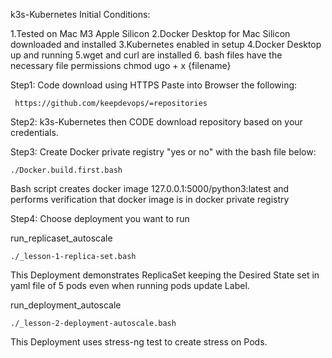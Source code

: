k3s-Kubernetes
Initial Conditions:

1.Tested on Mac M3 Apple Silicon
2.Docker Desktop for Mac Silicon downloaded and installed
3.Kubernetes enabled in setup
4.Docker Desktop up and running
5.wget and curl are installed
6. bash files have the necessary file permissions chmod ugo + x {filename}


Step1: Code download using HTTPS Paste into Browser the following:

	 https://github.com/keepdevops/=repositories

Step2: k3s-Kubernetes  then CODE download repository based on your credentials.
       


Step3: Create Docker private registry "yes or no" with the bash file below:

	./Docker.build.first.bash


 Bash script creates docker image 127.0.0.1:5000/python3:latest and performs verification  that docker image is in docker private registry


Step4: Choose deployment you want to run

run_replicaset_autoscale 

	./_lesson-1-replica-set.bash


This Deployment demonstrates ReplicaSet keeping the Desired State set in yaml file of 5 pods even when running pods update Label.

 run_deployment_autoscale

	./_lesson-2-deployment-autoscale.bash

This Deployment uses stress-ng test to create stress on Pods.

 


    

  
